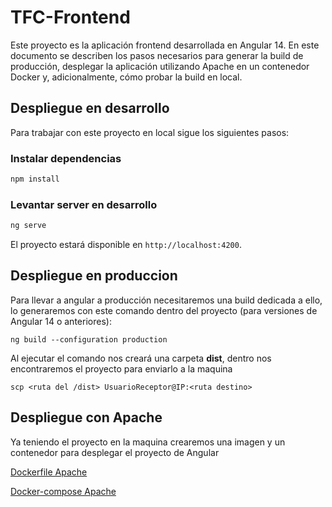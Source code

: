 
# TFC-Frontend

Este proyecto es la aplicación frontend desarrollada en Angular 14. 
En este documento se describen los pasos necesarios para generar la build de producción, desplegar la aplicación utilizando Apache en un contenedor Docker y, adicionalmente, cómo probar la build en local.

## Despliegue en desarrollo
Para trabajar con este proyecto en local sigue los siguientes pasos:
### Instalar dependencias
````bash
npm install
````

### Levantar server en desarrollo
````bash
ng serve
````
El proyecto estará disponible en `http://localhost:4200`.
## Despliegue en produccion

Para llevar a angular a producción necesitaremos una build dedicada a ello, lo generaremos con este comando dentro del proyecto (para versiones de Angular 14 o anteriores):

    ng build --configuration production

Al ejecutar el comando nos creará una carpeta **dist**, dentro nos encontraremos el proyecto para enviarlo a la maquina

    scp <ruta del /dist> UsuarioReceptor@IP:<ruta destino>

## Despliegue con Apache
Ya teniendo el proyecto en la maquina crearemos una imagen y un contenedor para desplegar el proyecto de Angular

[Dockerfile Apache](./FCT_front/Dockerfile)

[Docker-compose Apache](./FCT_front/docker-compose.yml)
